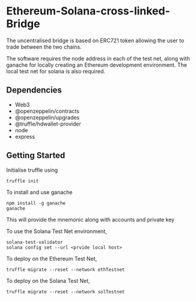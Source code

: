 # Ethereum-Solana-cross-linked-Bridge


<p>The uncentralised bridge is based on ERC721 token allowing the user to trade between the two chains.</p>
<p>
  The software requires the node address in each of the test net, along with ganache for locally creating an Ethereum development environment. The local test net for solana is also required. 
  </p>

<h2><strong>Dependencies</strong></h2>
<ul>
  <li>Web3</li>
  <li>@openzeppelin/contracts</li>
  <li>@openzeppelin/upgrades</li>
  <li>@truffle/hdwallet-provider</li>
  <li>node</li>
  <li>express</li>
 </ul>
 
 
 <h2><strong>Getting Started</strong></h2>
 
 Initialise truffle using
 <br>
 ```
 truffle init 
 ```
 
 To install and use ganache
 <br>
  ```
  npm install -g ganache
  ganache
  
  ```
  This will provide the mnemonic along with accounts and private key
  
  To use the Solana Test Net environment,
  
  ```
  solana-test-validator
  solana config set --url <prvide local host>
  ```
  
 
 To deploy on the Ethereum Test Net, 
 <br>
 ```
 truffle migrate --reset --network ethTestnet
 ```
 
 To deploy on the Solana Test Net,
 <br>
 ```
 truffle migrate --reset --network solTestnet
 ```
  
